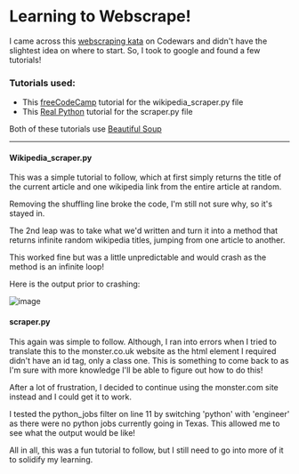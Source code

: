 # Learning to Webscrape!

I came across this [webscraping kata](https://www.codewars.com/kata/5ecb44975864da0012572d5c) on Codewars and didn't have the slightest idea on where to start. So, I took to google and found a few tutorials!

### Tutorials used:
* This [freeCodeCamp](https://www.freecodecamp.org/news/scraping-wikipedia-articles-with-python/) tutorial for the wikipedia_scraper.py file
* This [Real Python](https://realpython.com/beautiful-soup-web-scraper-python/) tutorial for the scraper.py file

Both of these tutorials use [Beautiful Soup](https://www.crummy.com/software/BeautifulSoup/bs4/doc/)


---
#### Wikipedia_scraper.py

This was a simple tutorial to follow, which at first simply returns the title of the current article and one wikipedia link from the entire article at random. 

Removing the shuffling line broke the code, I'm still not sure why, so it's stayed in.

The 2nd leap was to take what we'd written and turn it into a method that returns infinite random wikipedia titles, jumping from one article to another. 

This worked fine but was a little unpredictable and would crash as the method is an infinite loop!

Here is the output prior to crashing:


![image](https://user-images.githubusercontent.com/71782749/108342913-3d92c880-71d3-11eb-8fec-f437ad381ce9.png)

#### scraper.py

This again was simple to follow. Although, I ran into errors when I tried to translate this to the monster.co.uk website as the html element I required didn't have an id tag, only a class one. This is something to come back to as I'm sure with more knowledge I'll be able to figure out how to do this!

After a lot of frustration, I decided to continue using the monster.com site instead and I could get it to work. 

I tested the python_jobs filter on line 11 by switching 'python' with 'engineer' as there were no python jobs currently going in Texas. This allowed me to see what the output would be like!

All in all, this was a fun tutorial to follow, but I still need to go into more of it to solidify my learning.
